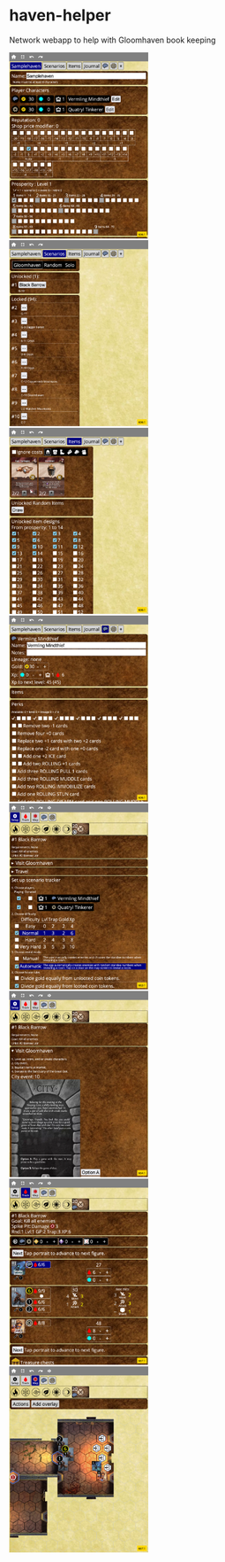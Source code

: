 # haven-helper
Network webapp to help with Gloomhaven book keeping

<img src="/campaign_tab.png" alt="campaign tab" title="campaign tab" width="50%"/>
<img src="/scenario_tab.png" alt="scenario tab" title="scenario tab" width="50%"/>
<img src="/items_tab.png" alt="items tab" title="items tab" width="50%"/>
<img src="/character_tab.png" alt="character tab" title="character tab" width="50%"/>
<img src="/play_setup.png" alt="play setup" title="play setup" width="50%"/>
<img src="/city_event.png" alt="city event" title="city event" width="50%"/>
<img src="/play_tracker.png" alt="play tracker" title="play tracker" width="50%"/>
<img src="/play_map.png" alt="play map" title="play map" width="50%"/>
